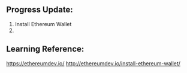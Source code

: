 ## Progress Update:

1. Install Ethereum Wallet
2. 

## Learning Reference: 

https://ethereumdev.io/
http://ethereumdev.io/install-ethereum-wallet/